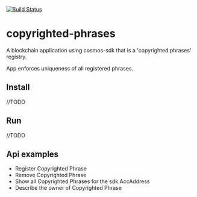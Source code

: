 [![Build Status](https://travis-ci.com/vrazdalovschi/copyrighted-phrases.svg?branch=main)](https://travis-ci.com/vrazdalovschi/copyrighted-phrases)
# copyrighted-phrases

A blockchain application using cosmos-sdk that is a 'copyrighted phrases' registry.

App enforces uniqueness of all registered phrases.

## Install
//TODO
## Run
//TODO
## Api examples

* Register Copyrighted Phrase
* Remove Copyrighted Phrase
* Show all Copyrighted Phrases for the sdk.AccAddress
* Describe the owner of Copyrighted Phrase